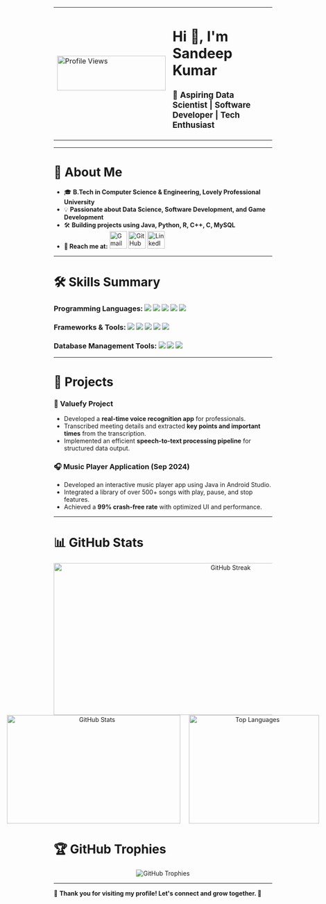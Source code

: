 <table>
  <tr>
    <td>
      <img src="https://komarev.com/ghpvc/?username=sandy-365&label=Profile%20Views&color=0e75b6&style=flat" alt="Profile Views" width="250" height="80"/>
    </td>
    <td>
      <h1>Hi 👋, I'm Sandeep Kumar</h1>
      <h3>🚀 Aspiring Data Scientist | Software Developer | Tech Enthusiast</h3>
    </td>
  </tr>
</table>

----------------------------------------------------------------------------

# 🌟 About Me
- 🎓 **B.Tech in Computer Science & Engineering, Lovely Professional University**
- 💡 **Passionate about Data Science, Software Development, and Game Development**
- 🛠️ **Building projects using Java, Python, R, C++, C, MySQL**
- **📧 Reach me at:** <a href="mailto:sagarsandeep365@gmail.com" target="_blank"><img src="https://img.icons8.com/ios-filled/50/D14836/gmail.png" alt="Gmail" width="40" height="40" /></a> <a href="https://github.com/Sandy-365" target="_blank"> <img src="https://img.icons8.com/ios-filled/50/181717/github.png" alt="GitHub" width="40" height="40" /></a> <a href="https://www.linkedin.com/in/sandeep365/" target="_blank"><img src="https://img.icons8.com/ios-filled/50/0077B5/linkedin.png" alt="LinkedIn" width="40" height="40" /></a>
</p>

----------------------------------------------------------------------------

# 🛠️ Skills Summary
<p align="center">
  
  ### **Programming Languages:** <a href="https://docs.oracle.com/en/java/"><img src="https://img.shields.io/badge/Java-%23ED8B00.svg?style=for-the-badge&logo=openjdk&logoColor=white" /></a> <a href="https://docs.python.org/3/"><img src="https://img.shields.io/badge/Python-3670A0?style=for-the-badge&logo=python&logoColor=ffdd54" /></a> <a href="https://www.r-project.org/"><img src="https://img.shields.io/badge/R-276DC3?style=for-the-badge&logo=r&logoColor=white" /></a> <a href="https://cplusplus.com/doc/"><img src="https://img.shields.io/badge/C%2B%2B-00599C.svg?style=for-the-badge&logo=c%2B%2B&logoColor=white" /></a> <a href="https://en.cppreference.com/w/c"><img src="https://img.shields.io/badge/C-A8B9CC.svg?style=for-the-badge&logo=c&logoColor=white" /></a>
  
  ### **Frameworks & Tools:**  <a href="https://flask.palletsprojects.com/en/2.3.x/"><img src="https://img.shields.io/badge/Flask-000000.svg?style=for-the-badge&logo=flask&logoColor=white" /></a> <a href="https://docs.python.org/3/library/tkinter.html"><img src="https://img.shields.io/badge/Tkinter-FF6F00.svg?style=for-the-badge&logo=python&logoColor=white" /></a> <a href="https://unity.com/"><img src="https://img.shields.io/badge/Unity-100000.svg?style=for-the-badge&logo=unity&logoColor=white" /></a> <a href="https://developer.android.com/studio"><img src="https://img.shields.io/badge/Android%20Studio-3DDC84.svg?style=for-the-badge&logo=android-studio&logoColor=white" /></a> <a href="https://www.blender.org/"><img src="https://img.shields.io/badge/Blender-F5792A.svg?style=for-the-badge&logo=blender&logoColor=white" /></a>
  
  ### **Database Management Tools:**   <a href="https://dev.mysql.com/doc/"><img src="https://img.shields.io/badge/MySQL-4479A1.svg?style=for-the-badge&logo=mysql&logoColor=white" /></a> <a href="https://support.microsoft.com/en-us/excel"><img src="https://img.shields.io/badge/Excel-217346.svg?style=for-the-badge&logo=microsoft-excel&logoColor=white" /></a>  <a href="https://www.tableau.com/learn/training"><img src="https://img.shields.io/badge/Tableau-E97627.svg?style=for-the-badge&logo=tableau&logoColor=white" /></a>
</p>

----------------------------------------------------------------------------

# 📌 Projects
### **🌊 Valuefy Project**
- Developed a **real-time voice recognition app** for professionals.
- Transcribed meeting details and extracted **key points and important times** from the transcription.
- Implemented an efficient **speech-to-text processing pipeline** for structured data output.

### **🎧 Music Player Application (Sep 2024)**
- Developed an interactive music player app using Java in Android Studio.
- Integrated a library of over 500+ songs with play, pause, and stop features.
- Achieved a **99% crash-free rate** with optimized UI and performance.


----------------------------------------------------------------------------



# 📊 GitHub Stats
<div align="center">
  <!-- Streak Container -->
  <div>
    <img src="https://github-readme-streak-stats.herokuapp.com/?user=sandy-365&theme=radical" alt="GitHub Streak" width="800px" height="350px"/>
  </div>
  <!-- Stats & Languages Container -->
  <div style="display: flex; justify-content: center; align-items: center; gap: 20px;">
      <img src="https://github-readme-stats.vercel.app/api?username=sandy-365&show_icons=true&theme=radical" alt="GitHub Stats" width="400px" height="250px"/>
      <img src="https://github-readme-stats.vercel.app/api/top-langs/?username=sandy-365&layout=compact&theme=radical" alt="Top Languages" width="300px" height="250px"/>
  </div>
</div>


# 🏆 GitHub Trophies
<p align="center">
  <img src="https://github-profile-trophy.vercel.app/?username=sandy-365&theme=radical&no-frame=true&margin-w=5" alt="GitHub Trophies" />
</p>

----------------------------------------------------------------------------

🌟 **Thank you for visiting my profile! Let's connect and grow together. 🚀**

